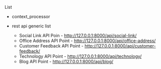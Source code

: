List
* context_processor
* rest api generic list

  - Social Link API Poin - http://127.0.0.1:8000/api/social-link/
  - Office Address API Point - http://127.0.0.1:8000/api/office-address/
  - Customer Feedback API Point - http://127.0.0.1:8000/api/customer-feedback/
  - Technology API Point - http://127.0.0.1:8000/api/technology/
  - Blog API Point - http://127.0.0.1:8000/api/blog/
